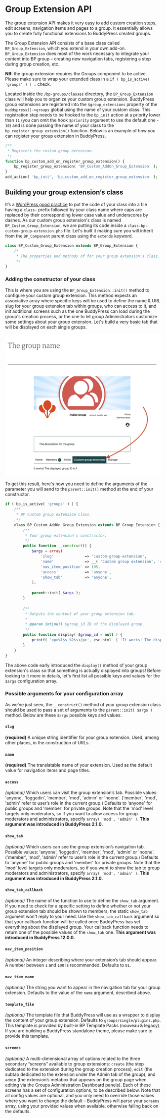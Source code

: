# Group Extension API

The group extension API makes it very easy to add custom creation steps, edit screens, navigation items and pages to a group. It essentially allows you to create fully functional extensions to BuddyPress created groups.

The Group Extension API consists of a base class called `BP_Group_Extension`, which you extend in your own add-on. `BP_Group_Extension` does most of the work necessary to integrate your content into BP group – creating new navigation tabs, registering a step during group creation, etc.

**NB**: the group extension requires the Groups component to be active. Please make sure to wrap your extended class in a `if ( bp_is_active( 'groups' ) ) :` check.

Located inside the `/bp-groups/classes` directory, the `BP_Group_Extension` class will help you to organize your custom group extension. BuddyPress group extensions are registered into the `$group_extensions` property of the `buddypress()->groups` global using the name of your custom class. This registration step needs to be hooked to the `bp_init` action at a priority lower than `11` (you can omit the hook `$priority` argument to use the default one - `10`) and is done passing the name of your class to the `bp_register_group_extension()` function. Below is an example of how you can register your group extension in BuddyPress.

```php
/**
 * Registers the custom group extension.
 */
function bp_custom_add_on_register_group_extension() {
	bp_register_group_extension( 'BP_Custom_AddOn_Group_Extension' );
}
add_action( 'bp_init', 'bp_custom_add_on_register_group_extension' );
```

## Building your group extension’s class

It’s a [WordPress good practice](https://developer.wordpress.org/coding-standards/wordpress-coding-standards/php/#naming-conventions) to put the code of your class into a file having a `class-` prefix followed by your class name where caps are replaced by their corresponding lower case value and underscores by dashes. As our custom group extension's class is named `BP_Custom_Group_Extension`, we are putting its code inside a `class-bp-custom-group-extension.php` file. Let's built it making sure you will inherit from the `BP_Component` parent class using the `extends` keyword.

```php
class BP_Custom_Group_Extension extends BP_Group_Extension {
	/*
	 * The properties and methods of for your group extension's class.
	 */ 
}
```

### Adding the constructor of your class

This is where you are using the `BP_Group_Extension::init()` method to configure your custom group extension. This method expects an associative array where specific keys will be used to define the name & URL slug for your group extension tab within groups, who can access to it, and init additional screens such as the one BuddyPress can load during the group's creation process, or the one to let group Administrators customize some settings about your group extension. Let's build a very basic tab that will be displayed on each single groups.

![Basic group extension](../assets/bp-custom-basic-group-extension.png)

To get this result, here's how you need to define the arguments of the parameter you will send to the `parent::init()`  method at the end of your constructor.

```php
if ( bp_is_active( 'groups' ) ) {
	/**
	 * BP Custom group extension Class.
	 */
	class BP_Custom_AddOn_Group_Extension extends BP_Group_Extension {
		/**
		 * Your group extension's constructor.
		 */
		public function __construct() {
			$args = array(
				'slug'              => 'custom-group-extension',
				'name'              => __( 'Custom group extension', 'custom-text-domain' ),
				'nav_item_position' => 105,
				'access'            => 'anyone',
				'show_tab'          => 'anyone',
			);

			parent::init( $args );
		}

		/**
		 * Outputs the content of your group extension tab.
		 *
		 * @param int|null $group_id ID of the displayed group.
		 */
		public function display( $group_id = null ) {
			printf( '<p>%1$s %2$s</p>', esc_html__( 'It works! The displayed group ID is', 'custom-text-domain' ), $group_id );
		}
	}
}
```

The above code early introduced the `display()`  method of your group extension's class so that something is actually displayed into groups! Before looking to it more in details, let's first list all possible keys and values for the `$args` configuration array.

### Possible arguments for your configuration array

As we've just seen, the `__construct()` method of your group extension class should be used to pass a set of arguments to the `parent::init( $args )` method. Below are these `$args` possible keys and values:

#### `slug`

**(required)** A unique string identifier for your group extension. Used, among other places, in the construction of URLs.

#### `name`

**(required)** The translatable name of your extension. Used as the default value for navigation items and page titles.

#### `access`

_(optional)_ Which users can visit the group extension’s tab. Possible values: 'anyone', 'loggedin', 'member', 'mod', 'admin' or 'noone'. ('member', 'mod', 'admin' refer to user’s role in the current group.) Defaults to 'anyone' for public groups and 'member' for private groups. Note that the 'mod' level targets only moderators, so if you want to allow access for group moderators and administrators, specify `array( 'mod', 'admin' )`. **This argument was introduced in BuddyPress 2.1.0.**

#### `show_tab`

_(optional)_ Which users can see the group extension’s navigation tab. Possible values: 'anyone', 'loggedin', 'member', 'mod', 'admin' or 'noone'. ('member', 'mod', 'admin' refer to user’s role in the current group.) Defaults to 'anyone' for public groups and 'member' for private groups. Note that the 'mod' level targets only moderators, so if you want to show the tab to group moderators and administrators, specify `array( 'mod', 'admin' )`. **This argument was introduced in BuddyPress 2.1.0.**

#### `show_tab_callback`

_(optional)_ The name of the function to use to define the `show_tab` argument. If you need to check for a specific setting to define whether or not your group extension tab should be shown to members, the static `show_tab` argument won't reply to your need. Use the `show_tab_callback` argument so that your callback function will be called once BuddyPress has set everything about the displayed group. Your callback function needs to return one of the possible values of the `show_tab` one. **This argument was introduced in BuddyPress 12.0.0.**

#### `nav_item_position`

_(optional)_ An integer describing where your extension’s tab should appear. A number between `1` and `100` is recommended. Defaults to `81`.

#### `nav_item_name`

_(optional)_ The string you want to appear in the navigation tab for your group extension. Defaults to the value of the `name` argument, described above.

#### `template_file`

_(optional)_ The template file that BuddyPress will use as a wrapper to display the content of your group extension. Defaults to  `groups/single/plugins.php`. This template is provided by built-in BP Template Packs (nouveau & legacy). If you are building a BuddyPress standalone theme, please make sure to provide this template.

#### `screens`

_(optional)_ A multi-dimensional array of options related to the three secondary “screens” available to group extensions: `create` (the step dedicated to the extension during the group creation process), `edit` (the subtab dedicated to the extension under the Admin tab of the group), and `admin` (the extension’s metabox that appears on the group page when editing via the Groups Administration Dashboard panels). Each of these screens has a set of configuration options, to be described below. Note that all config values are optional, and you only need to override those values where you want to change the default – BuddyPress will parse your `screens` array, using your provided values when available, otherwise falling back on the defaults.
